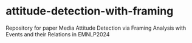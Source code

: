 # attitude-detection-with-framing
Repository for paper Media Attitude Detection via Framing Analysis with Events and their Relations in EMNLP2024

